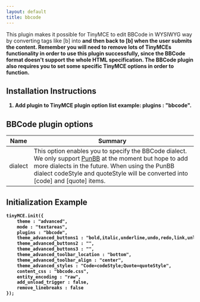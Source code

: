 ```yaml
---
layout: default
title: bbcode
---
```


This plugin makes it possible for TinyMCE to edit BBCode in WYSIWYG way by converting tags like [b] into <strong> and then <strong> back to [b] when the user submits the content. Remember you will need to remove lots of TinyMCEs functionality in order to use this plugin successfully, since the BBCode format doesn't support the whole HTML specification. The BBCode plugin also requires you to set some specific TinyMCE options in order to function.

## Installation Instructions

1.  Add plugin to TinyMCE plugin option list example: plugins : "bbcode".

## BBCode plugin options

| Name | Summary |
| --- | --- |
| dialect | This option enables you to specify the BBCode dialect. We only support [PunBB](http://www.punbb.org/) at the moment but hope to add more dialects in the future. When using the PunBB dialect codeStyle and quoteStyle will be converted into [code] and [quote] items. |

## Initialization Example

```html
tinyMCE.init({
	theme : "advanced",
	mode : "textareas",
	plugins : "bbcode",
	theme_advanced_buttons1 : "bold,italic,underline,undo,redo,link,unlink,image,forecolor,styleselect,removeformat,cleanup,code",
	theme_advanced_buttons2 : "",
	theme_advanced_buttons3 : "",
	theme_advanced_toolbar_location : "bottom",
	theme_advanced_toolbar_align : "center",
	theme_advanced_styles : "Code=codeStyle;Quote=quoteStyle",
	content_css : "bbcode.css",
	entity_encoding : "raw",
	add_unload_trigger : false,
	remove_linebreaks : false
});

```